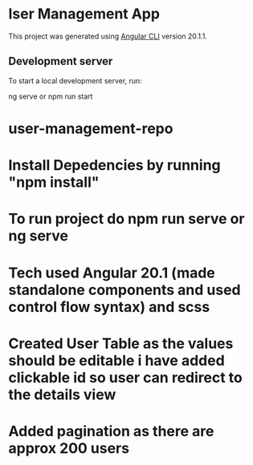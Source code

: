 # Iser Management App

This project was generated using [Angular CLI](https://github.com/angular/angular-cli) version 20.1.1.

## Development server

To start a local development server, run:

ng serve or npm run start

# user-management-repo

# Install Depedencies by running "npm install"

# To run project do npm run serve or ng serve

# Tech used Angular 20.1 (made standalone components and used control flow syntax) and scss

# Created User Table as the values should be editable i have added clickable id so user can redirect to the details view

# Added pagination as there are approx 200 users 
